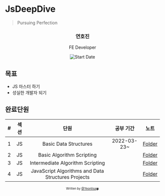 # JsDeepDive

> Pursuing Perfection

<div align="center">

<h3> 연호진 </h3>
<p> FE Developer</p>

![Start Date](https://img.shields.io/badge/Start%20Date-2022--03--23-23d16b.svg)

</div>

## 목표

- JS 마스터 하기
- 성실한 개발자 되기


## 완료단원

| # | 섹션 | 단원 | 공부 기간 | 노트 |
| :--: | :--: | :-----: | :---------------: | :-------: |
| 1 | JS | Basic Data Structures | 2022-03-23~ | [Folder](./Basic%20Data%20Structures/) |
| 2 | JS | Basic Algorithm Scripting |  | [Folder](./Basic%20Algorithm%20Scripting/) |
| 3 | JS | Intermediate Algorithm Scripting |  | [Folder](./Intermediate%20Algorithm%20Scripting/) |
| 4 | JS | JavaScript Algorithms and Data Structures Projects |  | [Folder](./JavaScript%20Algorithms%20and%20Data%20Structures%20Projects/) |

<div align="center">

<sub><sup>Written by <a href="https://github.com/Yeonlisa">@Yeonlisa</a></sup></sub><small>🍀</small>

</div>
